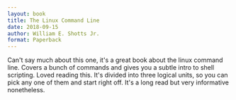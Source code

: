 ```yaml
---
layout: book
title: The Linux Command Line
date: 2018-09-15
author: William E. Shotts Jr.
format: Paperback
---
```


Can't say much about this one, it's a great book about the linux command line. Covers a bunch of commands and gives you a subtle intro to shell scripting. Loved reading this. It's divided into three logical units, so you can pick any one of them and start right off. It's a long read but very informative nonetheless.
